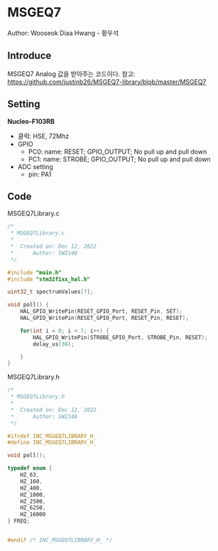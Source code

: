 # MSGEQ7

Author: Wooseok Diaa Hwang - 황우석

## Introduce

MSGEQ7 Analog 값을 받아주는 코드이다.
참고: https://github.com/justinb26/MSGEQ7-library/blob/master/MSGEQ7

## Setting
**Nucleo-F103RB**

- 클럭: HSE, 72Mhz
- GPIO
  - PC0: name: RESET; GPIO_OUTPUT; No pull up and pull down
  - PC1: name: STROBE; GPIO_OUTPUT; No pull up and pull down
- ADC setting
  - pin: PA1

## Code

MSGEQ7Library.c

```C
/*
 * MSGEQ7Library.c
 *
 *  Created on: Dec 12, 2022
 *      Author: SW2148
 */

#include "main.h"
#include "stm32f1xx_hal.h"

uint32_t spectrumValues[7];

void poll() {
	HAL_GPIO_WritePin(RESET_GPIO_Port, RESET_Pin, SET);
	HAL_GPIO_WritePin(RESET_GPIO_Port, RESET_Pin, RESET);

	for(int i = 0; i < 7; i++) {
		HAL_GPIO_WritePin(STROBE_GPIO_Port, STROBE_Pin, RESET);
		delay_us(36);

	}
}
```

MSGEQ7Library.h

```C
/*
 * MSGEQ7Library.h
 *
 *  Created on: Dec 12, 2022
 *      Author: SW2148
 */

#ifndef INC_MSGEQ7LIBRARY_H_
#define INC_MSGEQ7LIBRARY_H_

void poll();

typedef enum {
	HZ_63,
	HZ_160,
	HZ_400,
	HZ_1000,
	HZ_2500,
	HZ_6250,
	HZ_16000
} FREQ;


#endif /* INC_MSGEQ7LIBRARY_H_ */
```
